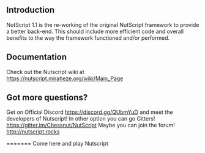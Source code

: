 
## Introduction
NutScript 1.1 is the re-working of the original NutScript framework to provide a better back-end. This should include more efficient code and overall benefits to the way the framework functioned and/or performed.

## Documentation
Check out the Nutscript wiki at https://nutscript.miraheze.org/wiki/Main_Page

## Got more questions?
Get on Official Discord https://discord.gg/QUbmYuD and meet the developers of Nutscript!
In other option you can go Gitters! https://gitter.im/Chessnut/NutScript
Maybe you can join the forum! http://nutscript.rocks

=======
Come here
and play Nutscript
